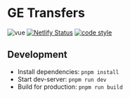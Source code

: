 # GE Transfers

![vue](https://img.shields.io/github/package-json/dependency-version/VChet/ge-transfers/vue?color=42b883)
[![Netlify Status](https://api.netlify.com/api/v1/badges/d7e82b2a-3ac0-46c9-aba5-7e0128da5207/deploy-status)](https://app.netlify.com/sites/ge-transfers/deploys)
[![code style](https://antfu.me/badge-code-style.svg)](https://github.com/antfu/eslint-config)

## Development

- Install dependencies: `pnpm install`
- Start dev-server: `pnpm run dev`
- Build for production: `pnpm run build`
